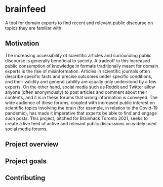# brainfeed
A tool for domain experts to find recent and relevant public discourse on topics they are familiar with

## Motivation

The increasing accessibility of scientific articles and surrounding public discourse is generally beneficial to society. A tradeoff to this increased public consumption of knowledge in formats traditionally meant for domain experts is the rise of misinformation. Articles in scientific journals often describe specific facts and precise outcomes under specific conditions, and their validity and generalizability are usually only understood by a few experts. On the other hand, social media such as Reddit and Twitter allow anyone (often anonymously) to post articles and comment about their contents, and it is in these forums that wrong information is conveyed. The wide audience of these forums, coupled with increased public interest on scientific topics involving the brain (for example, in relation to the Covid-19 pandemic), has made it imperative that experts be able to find and engage such posts. This project, pitched for Brainhack Toronto 2021, seeks to create a live feed of active and relevant public discussions on widely used social media forums. 

## Project overview



## Project goals



## Contributing
